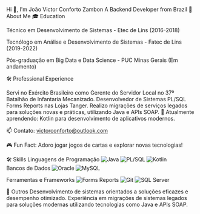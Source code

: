 Hi 👋, I'm João Victor Conforto Zambon
A Backend Developer from Brazil
📝 About Me
🎓 Education

Técnico em Desenvolvimento de Sistemas - Etec de Lins (2016-2018)

Tecnólogo em Análise e Desenvolvimento de Sistemas - Fatec de Lins (2019-2022)

Pós-graduação em Big Data e Data Science - PUC Minas Gerais (Em andamento)


🛠️ Professional Experience

Servi no Exército Brasileiro como Gerente do Servidor Local no 37º Batalhão de Infantaria Mecanizado.
Desenvolvedor de Sistemas PL/SQL Forms Reports nas Lojas Tanger.
Realizo migrações de serviços legados para soluções novas e práticas, utilizando Java e APIs SOAP.
🌱 Atualmente aprendendo: Kotlin para desenvolvimento de aplicativos modernos.

📫 Contato: victorconforto@outlook.com

🎮 Fun Fact: Adoro jogar jogos de cartas e explorar novas tecnologias!

🛠️ Skills
Linguagens de Programação
<img src="https://img.shields.io/badge/Java-007396?style=for-the-badge&logo=java&logoColor=white" alt="Java" /> <img src="https://img.shields.io/badge/PL%2FSQL-5A29E4?style=for-the-badge&logo=oracle&logoColor=white" alt="PL/SQL" /> <img src="https://img.shields.io/badge/Kotlin-0095D5?style=for-the-badge&logo=kotlin&logoColor=white" alt="Kotlin" />
<br>
Bancos de Dados
<img src="https://img.shields.io/badge/Oracle-F80000?style=for-the-badge&logo=oracle&logoColor=white" alt="Oracle" /> <img src="https://img.shields.io/badge/MySQL-4479A1?style=for-the-badge&logo=mysql&logoColor=white" alt="MySQL" />
<br>

Ferramentas e Frameworks
<img src="https://img.shields.io/badge/Forms_Reports-FF7300?style=for-the-badge&logo=oracle&logoColor=white" alt="Forms Reports" /> <img src="https://img.shields.io/badge/Git-F05032?style=for-the-badge&logo=git&logoColor=white" alt="Git" /> <img src="https://img.shields.io/badge/SQL_Server-CC2927?style=for-the-badge&logo=microsoft-sql-server&logoColor=white" alt="SQL Server" />


🌟 Outros
Desenvolvimento de sistemas orientados a soluções eficazes e desempenho otimizado.
Experiência em migrações de sistemas legados para soluções modernas utilizando tecnologias como Java e APIs SOAP.

